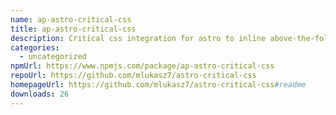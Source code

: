 ```yaml
---
name: ap-astro-critical-css
title: ap-astro-critical-css
description: Critical css integration for astro to inline above-the-fold css into HTML
categories:
  - uncategorized
npmUrl: https://www.npmjs.com/package/ap-astro-critical-css
repoUrl: https://github.com/mlukasz7/astro-critical-css
homepageUrl: https://github.com/mlukasz7/astro-critical-css#readme
downloads: 26
---
```

